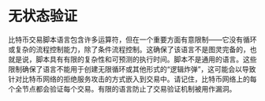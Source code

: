 # 无状态验证

比特币交易脚本语言包含许多运算符，但在一个重要方面有意限制——它没有循环或复杂的流程控制能力，除了条件流程控制。这确保了该语言不是图灵完备的，也就是说，脚本具有有限的复杂性和可预测的执行时间。脚本不是通用的语言。这些限制确保了语言不能用于创建无限循环或其他形式的“逻辑炸弹”，这可能会以导致针对比特币网络的拒绝服务攻击的方式嵌入到交易中。请记住，比特币网络上的每个全节点都会验证每个交易。有限的语言防止了交易验证机制被用作漏洞。
